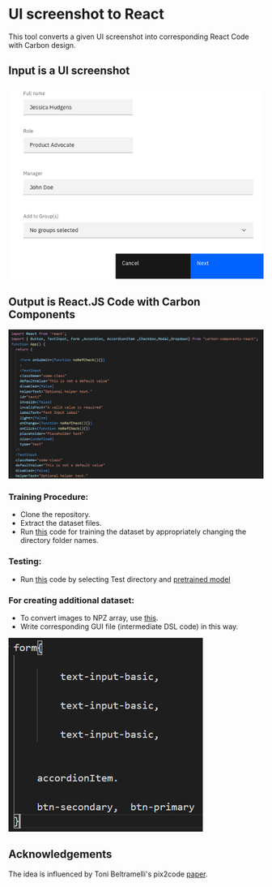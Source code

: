    # UI screenshot to React

This tool converts a given UI screenshot into corresponding React Code with Carbon design.

## Input is a UI screenshot 

![Image 1](https://github.com/sourabhk19/UI-screenshot-to-React-/blob/master/README_images/z1.png)

## Output is React.JS Code with Carbon Components

![Image 2](https://github.com/sourabhk19/UI-screenshot-to-React-/blob/master/README_images/react_code.PNG)

### Training Procedure:

- Clone the repository.
- Extract the dataset files.
- Run [this](https://github.com/sourabhk19/UI-screenshot-to-React-/blob/master/React_Train.ipynb) code for training the dataset by appropriately changing the directory folder names.

### Testing:

- Run [this](https://github.com/sourabhk19/UI-screenshot-to-React-/blob/master/React_Test.ipynb) code by selecting Test directory and [pretrained model](https://github.com/sourabhk19/UI-screenshot-to-React-/tree/master/pretrained%20models)

### For creating additional dataset:

- To convert images to NPZ array, use [this](https://github.com/sourabhk19/UI-screenshot-to-React-/blob/master/Dsl_to_React.ipynb).
- Write corresponding GUI file (intermediate DSL code) in this way.

![Image 3](https://github.com/sourabhk19/UI-screenshot-to-React-/blob/master/README_images/gui.PNG)



## Acknowledgements

The idea is influenced by Toni Beltramelli's pix2code [paper](https://arxiv.org/abs/1705.07962).
